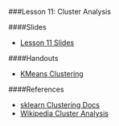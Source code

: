 ###Lesson 11: Cluster Analysis

####Slides
- [ Lesson 11 Slides ](lec11.pdf)

####Handouts
- [KMeans Clustering](https://github.com/pburkard88/DS_BOS_07/blob/master/Notebooks/11_KMeans_Clustering.ipynb)

####References
- [sklearn Clustering Docs](http://scikit-learn.org/stable/modules/clustering.html#k-means)
- [Wikipedia Cluster Analysis](https://en.wikipedia.org/wiki/Cluster_analysis)
